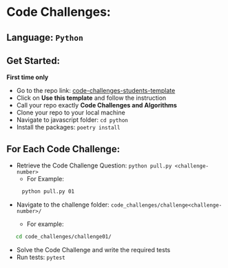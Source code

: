 # Code Challenges:

## Language: `Python`

## Get Started: 
**First time only**
- Go to the repo link: [code-challenges-students-template](https://github.com/LTUC/code-challenges-students-template)
- Click on **Use this template** and follow the instruction
- Call your repo exactly **Code Challenges and Algorithms**
- Clone your repo to your local machine
- Navigate to javascript folder: `cd python`
- Install the packages: `poetry install`


## For Each Code Challenge:
- Retrieve the Code Challenge Question:  `python pull.py <challenge-number>`
   - For Example: 
```bash
     python pull.py 01
```
- Navigate to the challenge folder:  `code_challenges/challenge<challenge-number>/` 
 
  - For example:
```bash
   cd code_challenges/challenge01/
```
- Solve the Code Challenge and write the required tests
- Run tests: `pytest`